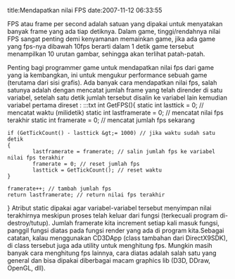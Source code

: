 title:Mendapatkan nilai FPS
date:2007-11-12 06:33:55

FPS atau frame per second adalah satuan yang dipakai untuk menyatakan banyak frame yang ada tiap detiknya. Dalam game, tinggi/rendahnya nilai FPS sangat penting demi kenyamanan memainkan game, jika ada game yang fps-nya dibawah 10fps berarti dalam 1 detik game tersebut menampilkan 10 urutan gambar, sehingga akan terlihat patah-patah.

Penting bagi programmer game untuk mendapatkan nilai fps dari game yang ia kembangkan, ini untuk mengukur performance sebuah game (terutama dari sisi grafis). Ada banyak cara mendapatkan nilai fps, salah satunya adalah dengan mencatat jumlah frame yang telah dirender di satu variabel, setelah satu detik jumlah tersebut disalin ke variabel lain kemudian variabel pertama direset :
	:::txt
int GetFPS(){
	static int lasttick = 0; // mencatat waktu (milidetik)
	static int lastframerate = 0; // mencatat nilai fps terakhir
	static int framerate = 0; // mencatat jumlah fps sekarang

	if (GetTickCount() - lasttick &gt;= 1000) // jika waktu sudah satu detik
	{
       	 	lastframerate = framerate; // salin jumlah fps ke variabel nilai fps terakhir
       	 	framerate = 0; // reset jumlah fps
        	lasttick = GetTickCount(); // reset waktu
	}

	framerate++; // tambah jumlah fps
	return lastframerate; // return nilai fps terakhir
}
Atribut static dipakai agar variabel-variabel tersebut menyimpan nilai terakhirnya meskipun proses telah keluar dari fungsi (terkecuali program di-destroy/tutup). Jumlah framerate kita increment setiap kali masuk fungsi, panggil fungsi diatas pada fungsi render yang ada di program kita.Sebagai catatan, kalau menggunakan CD3DApp (class tambahan dari DirectX9SDK), di class tersebut juga ada utility untuk menghitung fps. Mungkin masih banyak cara menghitung fps lainnya, cara diatas adalah salah satu yang general dan bisa dipakai diberbagai macam graphics lib (D3D, DDraw, OpenGL, dll).
